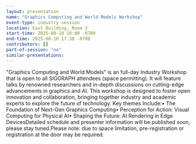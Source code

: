 ```yaml
---
layout: presentation
name: "Graphics Computing and World Models Workshop"
event-type: industry session
location: East Building, Room 2
start-time: 2025-08-10 10:00 -0700
end-time: 2025-08-10 17:30 -0700
contributors: []
part-of-session: "no"
similar-presentations:
---
```


"Graphics Computing and World Models" is an full-day Industry Workshop that is open to all SIGGRAPH attendees (space permitting). It will feature talks by renowned researchers and in-depth discussions on cutting-edge advancements in graphics and AI. This workshop is designed to foster open innovation and collaboration, bringing together industry and academic experts to explore the future of technology. Key themes Include:•	The Foundation of Next-Gen Graphics Computing•	Perception for Action: Visual Computing for Physical AI•	Shaping the Future: AI Rendering in Edge DevicesDetailed schedule and presenter information will be published soon, please stay tuned.Please note: due to space limitation, pre-registration or registration at the door may be required.

